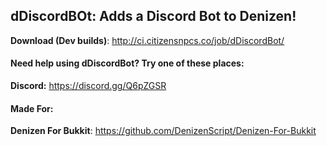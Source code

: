 dDiscordBOt: Adds a Discord Bot to Denizen!
-------------------------------------------


**Download (Dev builds)**: http://ci.citizensnpcs.co/job/dDiscordBot/  

#### Need help using dDiscordBot? Try one of these places:

**Discord:** https://discord.gg/Q6pZGSR

#### Made For:

**Denizen For Bukkit**: https://github.com/DenizenScript/Denizen-For-Bukkit  
